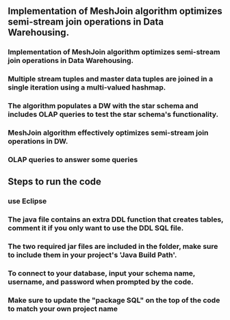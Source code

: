 ## Implementation of MeshJoin algorithm optimizes semi-stream join operations in Data Warehousing.
 
### Implementation of MeshJoin algorithm optimizes semi-stream join operations in Data Warehousing.
### Multiple stream tuples and master data tuples are joined in a single iteration using a multi-valued hashmap.
### The algorithm populates a DW with the star schema and includes OLAP queries to test the star schema's functionality.
### MeshJoin algorithm effectively optimizes semi-stream join operations in DW.
### OLAP queries to answer some queries

## Steps to run the code
### use Eclipse 
### The java file contains an extra DDL function that creates tables, comment it if you only want to use the DDL SQL file.
### The two required jar files are included in the folder, make sure to include them in your project's 'Java Build Path'.
### To connect to your database, input your schema name, username, and password when prompted by the code.
### Make sure to update the "package SQL" on the top of the code to match your own project name
